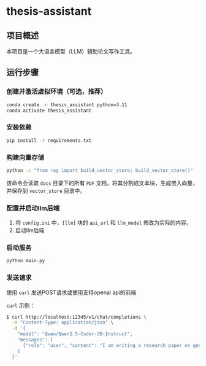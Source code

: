 # thesis-assistant

## 项目概述

本项目是一个大语言模型（LLM）辅助论文写作工具。

## 运行步骤

### 创建并激活虚拟环境（可选，推荐）

```bash
conda create -n thesis_assistant python=3.11
conda activate thesis_assistant
```

### 安装依赖

```bash
pip install -r requirements.txt
```

### 构建向量存储

```bash
python -c "from rag import build_vector_store; build_vector_store()"
```

该命令会读取 `docs` 目录下的所有 `PDF` 文档，将其分割成文本块，生成嵌入向量，并保存到 `vector_store` 目录中。

### 配置并启动llm后端

1. 将 `config.ini` 中，`[llm]` 块的 `api_url` 和 `llm_model` 修改为实际的内容。
2. 启动llm后端

### 启动服务

```bash
python main.py
```

### 发送请求

使用 `curl` 发送POST请求或使用支持openai api的前端

`curl` 示例：

```bash
$ curl http://localhost:12345/v1/chat/completions \
  -H "Content-Type: application/json" \
  -d '{
    "model": "Qwen/Qwen2.5-Coder-3B-Instruct",
    "messages": [
      {"role": "user", "content": "I am writing a research paper on gesture recognition. Could you help me generate a detailed outline for the paper, including section headings, related articles and brief descriptions"}
    ]
  }'
```
